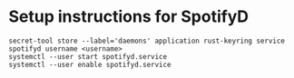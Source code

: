 # Setup instructions for SpotifyD

```
secret-tool store --label='daemons' application rust-keyring service spotifyd username <username>
systemctl --user start spotifyd.service
systemctl --user enable spotifyd.service
```
